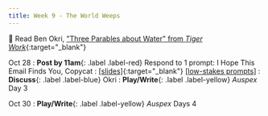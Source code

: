 ```yaml
---
title: Week 9 - The World Weeps
---
```


📖 Read Ben Okri, ["Three Parables about Water" from *Tiger Work*](/assets/pdfs/fa){:target="_blank"}   

Oct 28
: **Post by 11am**{: .label .label-red} Respond to 1 prompt: I Hope This Email Finds You, Copycat
  : [[slides]](#){:target="_blank"}  [[low-stakes prompts](/prompts.md)]
: **Discuss**{: .label .label-blue} Okri
: **Play/Write**{: .label .label-yellow} *Auspex* Day 3


Oct 30
: **Play/Write**{: .label .label-yellow} *Auspex* Days 4